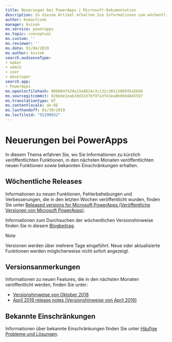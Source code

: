 ```yaml
---
title: Neuerungen bei PowerApps | Microsoft-Dokumentation
description: In diesem Artikel erhalten Sie Informationen zum wöchentlichen Release und den Versionshinweisen von PowerApps.
author: KumarVivek
manager: kvivek
ms.service: powerapps
ms.topic: conceptual
ms.custom: ''
ms.reviewer: ''
ms.date: 01/04/2019
ms.author: kvivek
search.audienceType:
- maker
- admin
- user
- developer
search.app:
- PowerApps
ms.openlocfilehash: 088804f429e23a8824c3c132c3011308935a5b66
ms.sourcegitcommit: 826bde1eab3dd32d7bf9fa3f43ea069694845597
ms.translationtype: HT
ms.contentlocale: de-DE
ms.lasthandoff: 01/30/2019
ms.locfileid: "55290832"
---
```

# <a name="whats-new-in-powerapps"></a>Neuerungen bei PowerApps

In diesem Thema erfahren Sie, wo Sie Informationen zu kürzlich veröffentlichten Funktionen, in den nächsten Monaten veröffentlichten neuen Funktionen sowie bekannten Einschränkungen erhalten.

## <a name="weekly-releases"></a>Wöchentliche Releases

Informationen zu neuen Funktionen, Fehlerbehebungen und Verbesserungen, die in den letzten Wochen veröffentlicht wurden, finden Sie unter [Released versions for Microsoft PowerApps (Veröffentliche Versionen von Microsoft PowerApps)](https://docs.microsoft.com/business-applications-release-notes/powerplatform/released-versions/powerapps).

Informationen zum Durchsuchen der wöchentlichen Versionshinweise finden Sie in diesem [Blogbeitrag](https://powerapps.microsoft.com/en-us/blog/stay-tuned-with-the-latest-features-and-fixes-through-powerapps-weekly-release-notes/).

> [!NOTE]
> Versionen werden über mehrere Tage eingeführt. Neue oder aktualisierte Funktionen werden möglicherweise nicht sofort angezeigt.

## <a name="release-notes"></a>Versionsanmerkungen

Informationen zu neuen Features, die in den nächsten Monaten veröffentlicht werden, finden Sie unter:
- [Versionshinweise von Oktober 2018](https://docs.microsoft.com/business-applications-release-notes/October18/powerapps/planned-features)
- [April 2019 release notes (Versionshinweise von April 2019)](https://docs.microsoft.com/business-applications-release-notes/April19/microsoft-powerapps/planned-features)

## <a name="known-limitations"></a>Bekannte Einschränkungen

Informationen über bekannte Einschränkungen finden Sie unter [Häufige Probleme und Lösungen](common-issues-and-resolutions.md).
